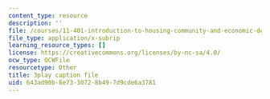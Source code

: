 ```yaml
---
content_type: resource
description: ''
file: /courses/11-401-introduction-to-housing-community-and-economic-development-fall-2015/643ad90b8e7330728b497d9cde6a3781_uMbkHpyKuWU.srt
file_type: application/x-subrip
learning_resource_types: []
license: https://creativecommons.org/licenses/by-nc-sa/4.0/
ocw_type: OCWFile
resourcetype: Other
title: 3play caption file
uid: 643ad90b-8e73-3072-8b49-7d9cde6a3781
---
```

